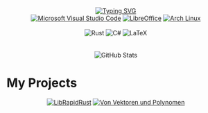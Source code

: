 <div align="center">
    <a href="https://git.io/typing-svg"><img src="https://readme-typing-svg.demolab.com/?font=Fira+Code&weight=1000&size=35&duration=4000&pause=10000&color=0CF6F7&center=true&vCenter=true&width=700&height=100&lines=Maximilian+Schleicher;Mathematics+%26+Computer+Science" alt="Typing SVG" /></a>
</div>

<div align="center">
    <a href="https://code.visualstudio.com/"><img src="https://img.shields.io/badge/VS%20Code-0078D4?style=for-the-badge&logo=visual%20studio%20code&logoColor=white" alt="Microsoft Visual Studio Code"></a>
    <a href="https://libreoffice.org/"><img src="https://img.shields.io/badge/LibreOffice-18a303?style=for-the-badge&logo=LibreOffice&logoColor=white" alt="LibreOffice"></a>
    <a href="https://archlinux.org/"><img src="https://img.shields.io/badge/Arch%20Linux-1794d1?style=for-the-badge&logo=Arch%20Linux&logoColor=white" alt="Arch Linux"></a>
    <br>
    <br>
    <img src="https://img.shields.io/badge/Rust-FF5F1F?style=for-the-badge&logo=Rust&logoColor=white" alt="Rust">
    <img src="https://img.shields.io/badge/C%23-00599C?style=for-the-badge&logo=Csharp&logoColor=white" alt="C#">
    <img src="https://img.shields.io/badge/LaTeX-47A141?style=for-the-badge&logo=LaTeX&logoColor=white" alt="LaTeX">

</div>

<br>
<br>

<div align="center"><img src="https://github-readme-stats.vercel.app/api?username=Nervousnullptr&show_icons=true&theme=codeSTACKr&include_all_commits=true&orgs=LibRapid,VirtualVeteranRacing" href="https://github.com/Nervousnullptr" alt="GitHub Stats"/></div>

# My Projects
<div align="center">
    <div styles=".row{flex:33.33%;padding:5px;} .column{display:flex;}" class="row">
        <a class="column" href="https://github.com/LibRapid/LibRapidRust"><img src="https://github-readme-stats.vercel.app/api/pin/?username=LibRapid&repo=LibRapidRust&theme=codeSTACKr" alt="LibRapidRust"></a>
        <a class="column" href="https://github.com/Nervousnullptr/Von-Vektoren-und-Polynomen"><img src="https://github-readme-stats.vercel.app/api/pin/?username=Nervousnullptr&repo=Von-Vektoren-und-Polynomen&theme=codeSTACKr" alt="Von Vektoren und Polynomen"></a>
    </div>
</div>
